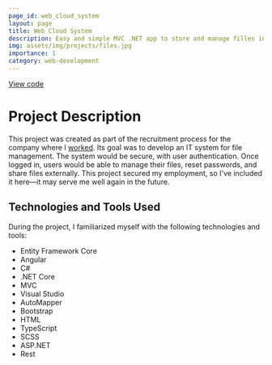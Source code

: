 ```yaml
---
page_id: web_cloud_system
layout: page
title: Web Cloud System
description: Easy and simple MVC .NET app to store and manage filles in .net core and angular
img: assets/img/projects/files.jpg
importance: 1
category: web-development
---
```



<div class="links">
  <a href="https://github.com/Ziumper/WebCloudSystem" class="btn btn-amber btn-sm z-depth-0" role="button">View code <i class="fa-brands fa-github"></i></a>
</div>

# Project Description

This project was created as part of the recruitment process for the company where I [worked](/cv). Its goal was to develop an IT system for file management. The system would be secure, with user authentication. Once logged in, users would be able to manage their files, reset passwords, and share files externally. This project secured my employment, so I've included it here—it may serve me well again in the future.

## Technologies and Tools Used

During the project, I familiarized myself with the following technologies and tools:

- Entity Framework Core
- Angular
- C#
- .NET Core
- MVC
- Visual Studio
- AutoMapper
- Bootstrap
- HTML
- TypeScript
- SCSS
- ASP.NET
- Rest
